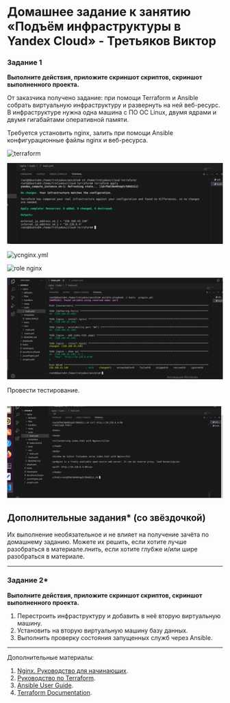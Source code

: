 # Домашнее задание к занятию «Подъём инфраструктуры в Yandex Cloud» - Третьяков Виктор

### Задание 1 

**Выполните действия, приложите скриншот скриптов, скриншот выполненного проекта.**

От заказчика получено задание: при помощи Terraform и Ansible собрать виртуальную инфраструктуру и развернуть на ней веб-ресурс. 
В инфраструктуре нужна одна машина с ПО ОС Linux, двумя ядрами и двумя гигабайтами оперативной памяти. 


Требуется установить nginx, залить при помощи Ansible конфигурационные файлы nginx и веб-ресурса. 

![terraform](https://github.com/ViktorTre/Netology/tree/main/cicd/yandexcloud/terraform)

![вывод терраформ](/cicd/yandexcloud/terraform.png)

![ycnginx.yml](https://github.com/ViktorTre/Netology/tree/main/cicd/yandexcloud/ycnginx.yml)

![role nginx](https://github.com/ViktorTre/Netology/tree/main/cicd/yandexcloud/nginx)

![вывод ansible](/cicd/yandexcloud/ansible.png)

Провести тестирование. 

![вывод nginx](/cicd/yandexcloud/nginx.png)
---

## Дополнительные задания* (со звёздочкой)

Их выполнение необязательное и не влияет на получение зачёта по домашнему заданию. Можете их решить, если хотите лучше разобраться в материале.лнить, если хотите глубже и/или шире разобраться в материале.

--- 
### Задание 2*

**Выполните действия, приложите скриншот скриптов, скриншот выполненного проекта.**

1. Перестроить инфраструктуру и добавить в неё вторую виртуальную машину. 
2. Установить на вторую виртуальную машину базу данных. 
3. Выполнить проверку состояния запущенных служб через Ansible.

---

Дополнительные материалы: 

1. [Nginx. Руководство для начинающих](https://nginx.org/ru/docs/beginners_guide.html). 
2. [Руководство по Terraform](https://registry.terraform.io/providers/yandex-cloud/yandex/latest/doc). 
3. [Ansible User Guide](https://docs.ansible.com/ansible/latest/user_guide/index.html).
1. [Terraform Documentation](https://www.terraform.io/docs/index.html).

